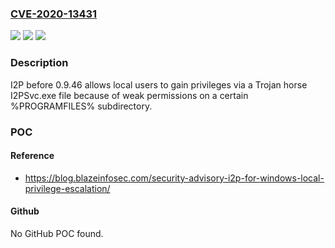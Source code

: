 ### [CVE-2020-13431](https://cve.mitre.org/cgi-bin/cvename.cgi?name=CVE-2020-13431)
![](https://img.shields.io/static/v1?label=Product&message=n%2Fa&color=blue)
![](https://img.shields.io/static/v1?label=Version&message=n%2Fa&color=blue)
![](https://img.shields.io/static/v1?label=Vulnerability&message=n%2Fa&color=brighgreen)

### Description

I2P before 0.9.46 allows local users to gain privileges via a Trojan horse I2PSvc.exe file because of weak permissions on a certain %PROGRAMFILES% subdirectory.

### POC

#### Reference
- https://blog.blazeinfosec.com/security-advisory-i2p-for-windows-local-privilege-escalation/

#### Github
No GitHub POC found.

